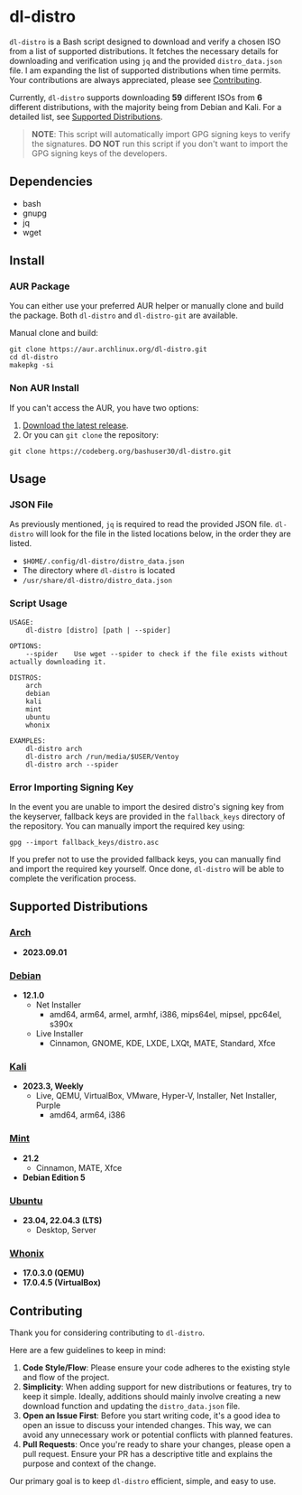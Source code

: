 # dl-distro

`dl-distro` is a Bash script designed to download and verify a chosen ISO from a list of supported distributions. It fetches the necessary details for downloading and verification using `jq` and the provided `distro_data.json` file. I am expanding the list of supported distributions when time permits. Your contributions are always appreciated, please see [Contributing](#contributing).

Currently, `dl-distro` supports downloading **59** different ISOs from **6** different distributions, with the majority being from Debian and Kali. For a detailed list, see [Supported Distributions](#supported-distributions).

> **NOTE**: This script will automatically import GPG signing keys to verify the signatures. **DO NOT** run this script if you don't want to import the GPG signing keys of the developers.

## Dependencies

- bash
- gnupg
- jq
- wget

## Install

### AUR Package

You can either use your preferred AUR helper or manually clone and build the package. Both `dl-distro` and `dl-distro-git` are available.

Manual clone and build:

```
git clone https://aur.archlinux.org/dl-distro.git
cd dl-distro
makepkg -si
```

### Non AUR Install

If you can't access the AUR, you have two options:

1. [Download the latest release](https://codeberg.org/bashuser30/dl-distro/releases/latest).
2. Or you can `git clone` the repository:

```
git clone https://codeberg.org/bashuser30/dl-distro.git
```

## Usage

### JSON File

As previously mentioned, `jq` is required to read the provided JSON file. `dl-distro` will look for the file in the listed locations below, in the order they are listed.

- `$HOME/.config/dl-distro/distro_data.json`
- The directory where `dl-distro` is located
- `/usr/share/dl-distro/distro_data.json`

### Script Usage

```
USAGE:
    dl-distro [distro] [path | --spider]

OPTIONS:
    --spider    Use wget --spider to check if the file exists without actually downloading it.

DISTROS:
    arch
    debian
    kali
    mint
    ubuntu
    whonix

EXAMPLES:
    dl-distro arch
    dl-distro arch /run/media/$USER/Ventoy
    dl-distro arch --spider
```

### Error Importing Signing Key

In the event you are unable to import the desired distro's signing key from the keyserver, fallback keys are provided in the `fallback_keys` directory of the repository. You can manually import the required key using:

```
gpg --import fallback_keys/distro.asc
```

If you prefer not to use the provided fallback keys, you can manually find and import the required key yourself. Once done, `dl-distro` will be able to complete the verification process.

## Supported Distributions

### [Arch](https://archlinux.org)
- **2023.09.01**

### [Debian](https://debian.org)
- **12.1.0**
  - Net Installer
    - amd64, arm64, armel, armhf, i386, mips64el, mipsel, ppc64el, s390x
  - Live Installer
    - Cinnamon, GNOME, KDE, LXDE, LXQt, MATE, Standard, Xfce

### [Kali](https://kali.org)
- **2023.3, Weekly**
  - Live, QEMU, VirtualBox, VMware, Hyper-V, Installer, Net Installer, Purple
    - amd64, arm64, i386

### [Mint](https://linuxmint.com)
- **21.2**
  - Cinnamon, MATE, Xfce
- **Debian Edition 5**

### [Ubuntu](https://ubuntu.com)
- **23.04, 22.04.3 (LTS)**
  - Desktop, Server

### [Whonix](https://whonix.org)
- **17.0.3.0 (QEMU)**
- **17.0.4.5 (VirtualBox)**

## Contributing

Thank you for considering contributing to `dl-distro`.

Here are a few guidelines to keep in mind:

1. **Code Style/Flow**: Please ensure your code adheres to the existing style and flow of the project.
2. **Simplicity**: When adding support for new distributions or features, try to keep it simple. Ideally, additions should mainly involve creating a new download function and updating the `distro_data.json` file.
3. **Open an Issue First**: Before you start writing code, it's a good idea to open an issue to discuss your intended changes. This way, we can avoid any unnecessary work or potential conflicts with planned features.
4. **Pull Requests**: Once you're ready to share your changes, please open a pull request. Ensure your PR has a descriptive title and explains the purpose and context of the change.

Our primary goal is to keep `dl-distro` efficient, simple, and easy to use.
